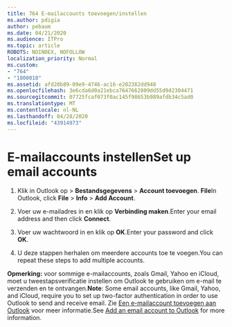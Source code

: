 ```yaml
---
title: 764 E-mailaccounts toevoegen/instellen
ms.author: pdigia
author: pebaum
ms.date: 04/21/2020
ms.audience: ITPro
ms.topic: article
ROBOTS: NOINDEX, NOFOLLOW
localization_priority: Normal
ms.custom:
- "764"
- "1800018"
ms.assetid: afd20b89-09e9-4746-ac16-e282382dd948
ms.openlocfilehash: 3e6cda6d0a21ebca7647662809dd55d942304471
ms.sourcegitcommit: 07725fcaf073f0ac145f98653b989afdb34c5ad0
ms.translationtype: MT
ms.contentlocale: nl-NL
ms.lasthandoff: 04/28/2020
ms.locfileid: "43914973"
---
```

# <a name="set-up-email-accounts"></a><span data-ttu-id="2f919-102">E-mailaccounts instellen</span><span class="sxs-lookup"><span data-stu-id="2f919-102">Set up email accounts</span></span>

1. <span data-ttu-id="2f919-103">Klik in Outlook op > **Bestandsgegevens** > **Account toevoegen**. **File**</span><span class="sxs-lookup"><span data-stu-id="2f919-103">In Outlook, click **File** > **Info** > **Add Account**.</span></span>

2. <span data-ttu-id="2f919-104">Voer uw e-mailadres in en klik op **Verbinding maken**.</span><span class="sxs-lookup"><span data-stu-id="2f919-104">Enter your email address and then click **Connect**.</span></span>

3. <span data-ttu-id="2f919-105">Voer uw wachtwoord in en klik op **OK**.</span><span class="sxs-lookup"><span data-stu-id="2f919-105">Enter your password and click **OK**.</span></span>

4. <span data-ttu-id="2f919-106">U deze stappen herhalen om meerdere accounts toe te voegen.</span><span class="sxs-lookup"><span data-stu-id="2f919-106">You can repeat these steps to add multiple accounts.</span></span>

<span data-ttu-id="2f919-107">**Opmerking:** voor sommige e-mailaccounts, zoals Gmail, Yahoo en iCloud, moet u tweestapsverificatie instellen om Outlook te gebruiken om e-mail te verzenden en te ontvangen.</span><span class="sxs-lookup"><span data-stu-id="2f919-107">**Note**: Some email accounts, like Gmail, Yahoo, and iCloud, require you to set up two-factor authentication in order to use Outlook to send and receive email.</span></span> <span data-ttu-id="2f919-108">Zie [Een e-mailaccount toevoegen aan Outlook](https://support.office.com/article/6e27792a-9267-4aa4-8bb6-c84ef146101b.aspx) voor meer informatie.</span><span class="sxs-lookup"><span data-stu-id="2f919-108">See [Add an email account to Outlook](https://support.office.com/article/6e27792a-9267-4aa4-8bb6-c84ef146101b.aspx) for more information.</span></span>
  